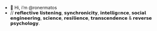 - 👋 Hi, i’m @ronermatos
- // 𝗿𝗲𝗳𝗹𝗲𝗰𝘁𝗶𝘃𝗲 𝗹𝗶𝘀𝘁𝗲𝗻𝗶𝗻𝗴, 𝘀𝘆𝗻𝗰𝗵𝗿𝗼𝗻𝗶𝗰𝗶𝘁𝘆, 𝗶𝗻𝘁𝗲𝗹𝗹𝗶𝗴e𝗻𝗰𝗲, 𝘀𝗼𝗰𝗶𝗮𝗹 𝗲𝗻𝗴𝗶𝗻𝗲𝗲𝗿𝗶𝗻𝗴, 𝘀𝗰𝗶𝗲𝗻𝗰𝗲, 𝗿𝗲𝘀𝗶𝗹𝗶𝗲𝗻𝗰𝗲, 𝘁𝗿𝗮𝗻𝘀𝗰𝗲𝗻𝗱𝗲𝗻𝗰𝗲 & 𝗿𝗲𝘃𝗲𝗿𝘀𝗲 𝗽𝘀𝘆𝗰𝗵𝗼𝗹𝗼𝗴𝘆.
